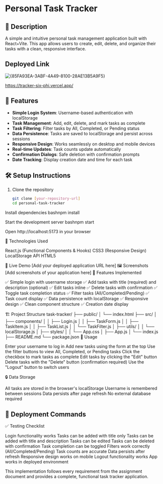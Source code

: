 # Personal Task Tracker

## 📖 Description
A simple and intuitive personal task management application built with React+Vite. This app allows users to create, edit, delete, and organize their tasks with a clean, responsive interface.

## Deployed Link

![{85FA93EA-3ABF-4A49-8100-28AE13B5A9F5}](https://github.com/user-attachments/assets/e55cf454-a4a7-49ea-a2d1-7874df3bc383)


https://tracker-six-phi.vercel.app/


## 🚀 Features
- **Simple Login System**: Username-based authentication with localStorage
- **Task Management**: Add, edit, delete, and mark tasks as complete
- **Task Filtering**: Filter tasks by All, Completed, or Pending status
- **Data Persistence**: Tasks are saved to localStorage and persist across sessions
- **Responsive Design**: Works seamlessly on desktop and mobile devices
- **Real-time Updates**: Task counts update automatically
- **Confirmation Dialogs**: Safe deletion with confirmation prompts
- **Date Tracking**: Display creation date and time for each task

## 🛠 Setup Instructions
1. Clone the repository
   ```bash
   git clone [your-repository-url]
   cd personal-task-tracker

Install dependencies
bashnpm install

Start the development server
bashnpm start

Open http://localhost:5173 in your browser

🧰 Technologies Used

React.js (Functional Components & Hooks)
CSS3 (Responsive Design)
LocalStorage API
HTML5

🔗 Live Demo
[Add your deployed application URL here]
🖼 Screenshots
[Add screenshots of your application here]
📱 Features Implemented

✅ Simple login with username storage
✅ Add tasks with title (required) and description (optional)
✅ Edit tasks inline
✅ Delete tasks with confirmation
✅ Toggle task completion status
✅ Filter tasks (All/Completed/Pending)
✅ Task count display
✅ Data persistence with localStorage
✅ Responsive design
✅ Clean component structure
✅ Creation date display

🏗 Project Structure
task-tracker/
├── public/
│   └── index.html
├── src/
│   ├── components/
│   │   ├── Login.js
│   │   ├── TaskForm.js
│   │   ├── TaskItem.js
│   │   ├── TaskList.js
│   │   └── TaskFilter.js
│   ├── utils/
│   │   └── localStorage.js
│   ├── styles/
│   │   └── App.css
│   ├── App.js
│   └── index.js
├── README.md
└── package.json
🎯 Usage

Enter your username to log in
Add new tasks using the form at the top
Use the filter buttons to view All, Completed, or Pending tasks
Click the checkbox to mark tasks as complete
Edit tasks by clicking the "Edit" button
Delete tasks with the "Delete" button (confirmation required)
Use the "Logout" button to switch users

🔒 Data Storage

All tasks are stored in the browser's localStorage
Username is remembered between sessions
Data persists after page refresh
No external database required


## 🚀 Deployment Commands

✅ Testing Checklist

 Login functionality works
 Tasks can be added with title only
 Tasks can be added with title and description
 Tasks can be edited
 Tasks can be deleted with confirmation
 Task completion can be toggled
 Filters work correctly (All/Completed/Pending)
 Task counts are accurate
 Data persists after refresh
 Responsive design works on mobile
 Logout functionality works
 App works in deployed environment

This implementation follows every requirement from the assignment document and provides a complete, functional task tracker application.
